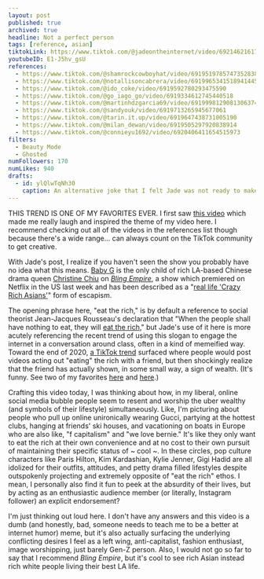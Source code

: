 ```yaml
---
layout: post
published: true
archived: true
headline: Not a perfect person
tags: [reference, asian]
tiktokLink: https://www.tiktok.com/@jadeontheinternet/video/6921462161776676101
youtubeID: E1-J5hv_gsU
references:
  - https://www.tiktok.com/@shamrockcowboyhat/video/6919519785747352838
  - https://www.tiktok.com/@notallisoncabrera/video/6919965341518941445
  - https://www.tiktok.com/@ido_coke/video/6919592780293475590
  - https://www.tiktok.com/@go_iago_go/video/6919334612745440518
  - https://www.tiktok.com/@martinhdzgarcia69/video/6919998129081306374
  - https://www.tiktok.com/@sandyouk/video/6919713265945677061
  - https://www.tiktok.com/@tarin.it.up/video/6919647438731005190
  - https://www.tiktok.com/@milan_dewan/video/6919505297920838914
  - https://www.tiktok.com/@connieyu1692/video/6920406411654515973
filters:
  - Beauty Mode
  - Ghosted
numFollowers: 170
numLikes: 940
drafts:
  - id: ylQlwTqNh30
    caption: An alternative joke that I felt Jade was not ready to make on here is she even in college.
---
```


THIS TREND IS ONE OF MY FAVORITES EVER. I first saw [this video](https://www.tiktok.com/@shamrockcowboyhat/video/6919519785747352838) which made me really laugh and inspired the theme of my video here. I recommend checking out all of the videos in the references list though because there's a wide range... can always count on the TikTok community to get creative.

With Jade's post, I realize if you haven't seen the show you probably have no idea what this means. [Baby G](https://i.dailymail.co.uk/1s/2021/01/18/23/38174486-9160799-image-m-100_1611013929138.jpg) is the only child of rich LA-based Chinese drama queen [Christine Chiu](https://www.oprahmag.com/entertainment/tv-movies/a35245129/where-is-christine-chiu-bling-empire-now/) on [_Bling Empire_](https://en.wikipedia.org/wiki/Bling_Empire), a show which premiered on Netflix in the US last week and has been described as a "[real life 'Crazy Rich Asians'](https://www.tatler.com/article/what-is-bling-empire)" form of escapism.

The opening phrase here, "eat the rich," is by default a reference to social theorist Jean-Jacques Rousseau's declaration that "When the people shall have nothing to eat, they will [eat the rich](<https://en.wikipedia.org/wiki/Eat_the_rich_(slogan)>)," but Jade's use of it here is more acutely referencing the recent trend of using this slogan to engage the internet in a conversation around class, often in a kind of memeified way. Toward the end of 2020, [a TikTok trend](https://junkee.com/eat-the-rich-tiktok/281339) surfaced where people would post videos acting out "eating" the rich with a friend, but then shockingly realize that the friend has actually shown, in some small way, a sign of wealth. (It's funny. See two of my favorites [here](https://www.tiktok.com/@ratapologist/video/6899611576400137477?refer=embed) and [here](https://www.tiktok.com/@matthewchalamet/video/6899900104736541953).)

Crafting this video today, I was thinking about how, in my liberal, online social media bubble people seem to resent and worship the uber wealthy (and symbols of their lifestyle) simultaneously. Like, I'm picturing about people who pull up online unironically wearing Gucci, partying at the hottest clubs, hanging at friends' ski houses, and vacationing on boats in Europe who are also like, "f capitalism" and "we love bernie." It's like they only want to eat the rich at their own convenience and at no cost to their own pursuit of maintaining their specific status of ~ cool ~. In these circles, pop culture characters like Paris Hilton, Kim Kardashian, Kylie Jenner, Gigi Hadid are all idolized for their outfits, attitudes, and petty drama filled lifestyles despite outspokenly projecting and extremely opposite of "eat the rich" ethos. I mean, I personally also find it fun to peek at the absurdity of their lives, but by acting as an enthusiastic audience member (or literally, Instagram follower) an explicit endorsement?

I'm just thinking out loud here. I don't have any answers and this video is a dumb (and honestly, bad, someone needs to teach me to be a better at internet humor) meme, but it's also actually surfacing the underlying conflicting desires I feel as a left wing, anti-capitalist, fashion enthusiast, image worshipping, just barely Gen-Z person. Also, I would not go so far to say that I recommend _Bling Empire_, but it's cool to see rich Asian instead rich white people living their best LA life.
